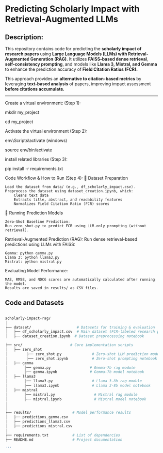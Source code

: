 # Predicting Scholarly Impact with Retrieval-Augmented LLMs

## Description:
This repository contains code for predicting the **scholarly impact of research papers** using **Large Language Models (LLMs) with Retrieval-Augmented Generation (RAG).** It utilizes **FAISS-based dense retrieval**, **self-consistency prompting**, and models like **Llama 3, Mistral, and Gemma** to enhance the prediction accuracy of **Field Citation Ratios (FCR).**

This approach provides an **alternative to citation-based metrics** by leveraging **text-based analysis** of papers, improving impact assessment **before citations accumulate.**

---

Create a virtual environment: (Step 1):

mkdir my_project

cd my_project

Activate the virtual environment (Step 2):

env\Scripts\activate (windows)

source env/bin/activate

install related libraries (Step 3):

pip install -r requirements.txt

Code Workflow & How to Run (Step 4):
📂 Dataset Preparation

    Load the dataset from data/ (e.g., df_scholarly_impact.csv).
    Preprocess the dataset using dataset_creation.ipynb, which:
        Cleans text data
        Extracts title, abstract, and readability features
        Normalizes Field Citation Ratio (FCR) scores

📂 Running Prediction Models

    Zero-Shot Baseline Prediction:
    Run zero_shot.py to predict FCR using LLM-only prompting (without retrieval).

Retrieval-Augmented Prediction (RAG):
Run dense retrieval-based predictions using LLMs with FAISS:

    Gemma: python gemma.py
    Llama 3: python llama3.py
    Mistral: python mistral.py

Evaluating Model Performance:

    MAE, RMSE, and NDCG scores are automatically calculated after running the model.
    Results are saved in results/ as CSV files.




## Code and Datasets

```bash

scholarly-impact-rag/
│
├── dataset/                     # Datasets for training & evaluation
│   ├── df_scholarly_impact.csv  # Main dataset (FCR-labeled research papers)
│   ├── dataset_creation.ipynb  # Dataset preprocessing notebook

├── src/                      # Core implementation scripts
│   ├── zero_shot
│         ├── zero_shot.py              # Zero-shot LLM prediction module 
│         ├── zero_shot.ipynb           # Zero-shot prompting notebook
│   ├── gemma
│        ├── gemma.py                  # Gemma-7b rag module
│        ├── gemma.ipynb               # Gemma-7b model notebook
│   ├── llama3
│        ├── llama3.py                  # Llama 3-8b rag module
│        ├── llama3.ipynb               # Llama 3-8b model notebook
│   ├── mistral
│        ├── mistral.py                  # Mistral rag module
│        ├── mistral.ipynb               # Mistral model notebook
│
│
├── results/                   # Model performance results
│   ├── predictions_gemma.csv
│   ├── predictions_llama3.csv
│   ├── predictions_mistral.csv
│
├── requirements.txt           # List of dependencies
├── README.md                  # Project documentation

'''
